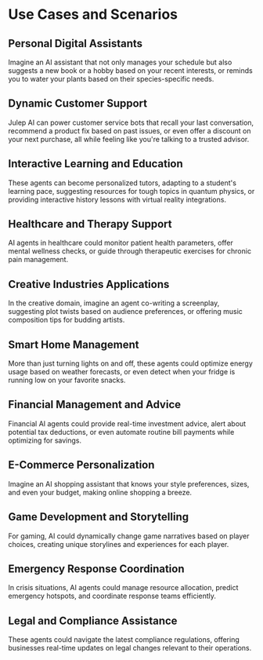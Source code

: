# Use Cases and Scenarios

## Personal Digital Assistants
Imagine an AI assistant that not only manages your schedule but also suggests a new book or a hobby based on your recent interests, or reminds you to water your plants based on their species-specific needs.

## Dynamic Customer Support
Julep AI can power customer service bots that recall your last conversation, recommend a product fix based on past issues, or even offer a discount on your next purchase, all while feeling like you're talking to a trusted advisor.

## Interactive Learning and Education
These agents can become personalized tutors, adapting to a student's learning pace, suggesting resources for tough topics in quantum physics, or providing interactive history lessons with virtual reality integrations.

## Healthcare and Therapy Support
AI agents in healthcare could monitor patient health parameters, offer mental wellness checks, or guide through therapeutic exercises for chronic pain management.

## Creative Industries Applications
In the creative domain, imagine an agent co-writing a screenplay, suggesting plot twists based on audience preferences, or offering music composition tips for budding artists.

## Smart Home Management
More than just turning lights on and off, these agents could optimize energy usage based on weather forecasts, or even detect when your fridge is running low on your favorite snacks.

## Financial Management and Advice
Financial AI agents could provide real-time investment advice, alert about potential tax deductions, or even automate routine bill payments while optimizing for savings.

## E-Commerce Personalization
Imagine an AI shopping assistant that knows your style preferences, sizes, and even your budget, making online shopping a breeze.

## Game Development and Storytelling
For gaming, AI could dynamically change game narratives based on player choices, creating unique storylines and experiences for each player.

## Emergency Response Coordination
In crisis situations, AI agents could manage resource allocation, predict emergency hotspots, and coordinate response teams efficiently.

## Legal and Compliance Assistance
These agents could navigate the latest compliance regulations, offering businesses real-time updates on legal changes relevant to their operations.
